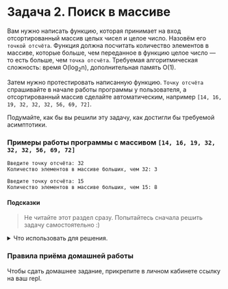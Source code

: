 # Задача 2. Поиск в массиве
Вам нужно написать функцию, которая принимает на вход отсортированный массив целых чисел и целое число. Назовём его `точкой отсчёта`. Функция должна посчитать количество элементов в массиве, которые больше, чем переданное в функцию целое число — то есть больше, чем `точка отсчёта`. Требуемая алгоритмическая сложность: время O(log<sub>2</sub>n), дополнительная память O(1).

Затем нужно протестировать написанную функцию. `Точку отсчёта` спрашивайте в начале работы программы у пользователя, а отсортированный массив сделайте автоматическим, например `[14, 16, 19, 32, 32, 32, 56, 69, 72]`.

Подумайте, как бы вы решили эту задачу, как достигли бы требуемой асимптотики.

### Примеры работы программы с массивом `[14, 16, 19, 32, 32, 32, 56, 69, 72]`

```
Введите точку отсчёта: 32
Количество элементов в массиве больших, чем 32: 3
```

```
Введите точку отсчёта: 15
Количество элементов в массиве больших, чем 15: 8
```

#### Подсказки

> Не читайте этот раздел сразу. Попытайтесь сначала решить задачу самостоятельно :)

<details>

<summary>Что использовать для решения.</summary>

##### Решение
  Реализуйте алгоритм бинарного поиска. С его помощью вы найдёте место в массиве, где слева от него будут элементы меньше или равны, а справа строго больше. Работает бинарный поиск за время O(log<sub>2</sub>n), дополнительную память O(1).
  
  Обратите внимание на случай, когда у нас в массиве есть несколько элементов с таким же значением, как у `точки отсчёта`. Именно поэтому мы не останавливаем бинарный поиск, когда найдём какой-то из таких элементов в массиве, ведь для ответа нам важно, чтобы справа от найденной позиции были элементы только строго бо́льшие по размеру. Продолжать поиск нужно именно бинарным поиском. Нельзя просто взять и пройтись вправо по равным элементам, пока не встретим бо́льший, ведь тогда асимптотика упадёт с O(log<sub>2</sub>n) до O(n).

##### Процесс реализации
1. В начале работы программы заведите массив со значениями `[14, 16, 19, 32, 32, 32, 56, 69, 72]`.
2. Напишите функцию, которая принимала бы массив, его размер, целое число (`точку отсчёта`) и возвращала бы количество бо́льших по размеру элементов по рассмотренному выше алгоритму. **Внимание!** Вызывать готовые реализации бинарного поиска запрещено.
3. Запросите у пользователя `точку отсчёта`.
4. Вызовите эту функцию, передав туда массив и `точку отсчёта` — `32`. Выведите результат на экран. Убедитесь, что ответ верный — `3`, так как только три элемента в массиве строго больше, чем `32`.
5. Вызовите эту функцию, передав туда массив и `точку отсчёта` — `15`. Выведите результат на экран. Убедитесь, что ответ верный — `7`, так как только семь элементов в массиве строго больше, чем `15`).
6. Загрузите ваше решение на сайт **<a href="https://repl.it/" target="_blank">repl.it</a>**, отправьте ссылку на него на проверку.

</details>

### Правила приёма домашней работы

Чтобы сдать домашнее задание, прикрепите в личном кабинете ссылку на ваш repl.
